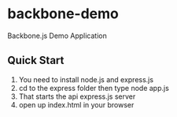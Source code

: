 backbone-demo
=============

Backbone.js Demo Application


Quick Start
-----------
1. You need to install node.js and express.js
2. cd to the express folder then type node app.js
3. That starts the api express.js server
4. open up index.html in your browser